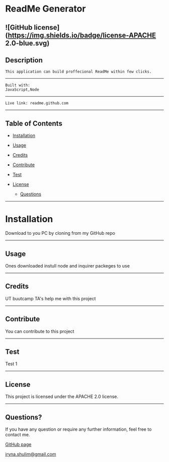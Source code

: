 # ReadMe Generator

  ![GitHub license](https://img.shields.io/badge/license-APACHE 2.0-blue.svg)
  ---
  ##  Description
    This application can build proffecional ReadMe within few clicks.

  ---
    Built with:
    JavaScript,Node
    
  
  ---
    Live link: readme.github.com


---
  ## Table of Contents
  * [Installation](#installation)
  * [Usage](#usage)
  * [Credits](#credits)
  * [Contribute](#contribute)
  * [Test](#test)
  
* [License](#license)

  * [Questions](#questions) 
---
  # Installation
  Download to you PC by cloning from my GitHub repo

---
  ## Usage
  Ones downloaded instull node and inquirer packeges to use

---
  ## Credits
  UT buutcamp TA's help me with this project

---
  ## Contribute
  You can contribute to this project

---
  ## Test
  Test 1
  
---
## License
This project is licensed under the APACHE 2.0 license.

---
 
## Questions?
  If you have any question or require any further information, feel free to contact me. 
  
  [GitHub page](https://github.com/irynashulim)

iryna.shulim@gmail.com
